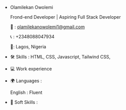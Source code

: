 - Olamilekan Owolemi

  Frond-end Developer | Aspiring Full Stack Developer
  
  📧 : olamilekanowolemi1@gmail.com
  
  📞 : +2348088047934
  
  📍: Lagos, Nigeria


  
- 🛠 Skills : HTML, CSS, Javascript, Tailwind CSS,

  
  
- 💻 Work experience

  

- 🌍 Languages :

  English : Fluent
  

  
- 🧠 Soft Skills : 

<!---
nakelcode/nakelcode is a ✨ special ✨ repository because its `README.md` (this file) appears on your GitHub profile.
You can click the Preview link to take a look at your changes.
--->

